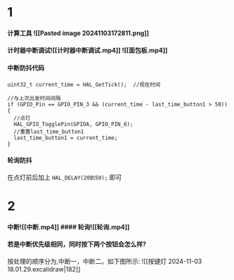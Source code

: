 # 1
#### 计算工具 ![[Pasted image 20241103172811.png]]
#### 计时器中断调试![[计时器中断调试.mp4]] ![[面包板.mp4]]
#### 中断防抖代码
```
uint32_t current_time = HAL_GetTick();  //现在时间

//与上次出发时间间隔
if (GPIO_Pin == GPIO_PIN_3 && (current_time - last_time_button1 > 50)) {  
  //点灯
  HAL_GPIO_TogglePin(GPIOA, GPIO_PIN_6);  
  //重置last_time_button1
  last_time_button1 = current_time;  
}
```
#### 轮询防抖
在点灯前后加上 `HAL_DELAY(20到50);` 即可
# 2
#### 中断![[中断.mp4]] #### 轮询![[轮询.mp4]]
#### 若是中断优先级相同，同时按下两个按钮会怎么样?
按处理的顺序分为,中断一，中断二。如下图所示:
![[按键灯 2024-11-03 18.01.29.excalidraw|182]]
